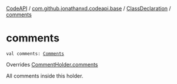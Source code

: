 [CodeAPI](../../index.md) / [com.github.jonathanxd.codeapi.base](../index.md) / [ClassDeclaration](index.md) / [comments](.)

# comments

`val comments: `[`Comments`](../../com.github.jonathanxd.codeapi.base.comment/-comments/index.md)

Overrides [CommentHolder.comments](../../com.github.jonathanxd.codeapi.base.comment/-comment-holder/comments.md)

All comments inside this holder.

